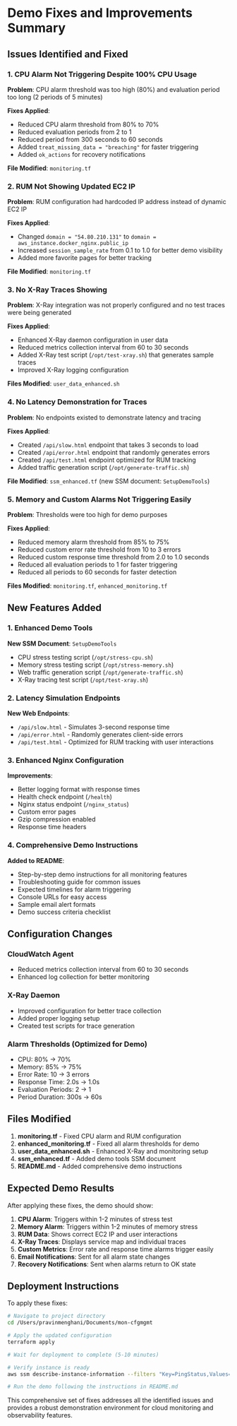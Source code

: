 # Demo Fixes and Improvements Summary

## Issues Identified and Fixed

### 1. CPU Alarm Not Triggering Despite 100% CPU Usage

**Problem**: CPU alarm threshold was too high (80%) and evaluation period too long (2 periods of 5 minutes)

**Fixes Applied**:
- Reduced CPU alarm threshold from 80% to 70%
- Reduced evaluation periods from 2 to 1
- Reduced period from 300 seconds to 60 seconds
- Added `treat_missing_data = "breaching"` for faster triggering
- Added `ok_actions` for recovery notifications

**File Modified**: `monitoring.tf`

### 2. RUM Not Showing Updated EC2 IP

**Problem**: RUM configuration had hardcoded IP address instead of dynamic EC2 IP

**Fixes Applied**:
- Changed `domain = "54.80.210.131"` to `domain = aws_instance.docker_nginx.public_ip`
- Increased `session_sample_rate` from 0.1 to 1.0 for better demo visibility
- Added more favorite pages for better tracking

**File Modified**: `monitoring.tf`

### 3. No X-Ray Traces Showing

**Problem**: X-Ray integration was not properly configured and no test traces were being generated

**Fixes Applied**:
- Enhanced X-Ray daemon configuration in user data
- Reduced metrics collection interval from 60 to 30 seconds
- Added X-Ray test script (`/opt/test-xray.sh`) that generates sample traces
- Improved X-Ray logging configuration

**Files Modified**: `user_data_enhanced.sh`

### 4. No Latency Demonstration for Traces

**Problem**: No endpoints existed to demonstrate latency and tracing

**Fixes Applied**:
- Created `/api/slow.html` endpoint that takes 3 seconds to load
- Created `/api/error.html` endpoint that randomly generates errors
- Created `/api/test.html` endpoint optimized for RUM tracking
- Added traffic generation script (`/opt/generate-traffic.sh`)

**File Modified**: `ssm_enhanced.tf` (new SSM document: `SetupDemoTools`)

### 5. Memory and Custom Alarms Not Triggering Easily

**Problem**: Thresholds were too high for demo purposes

**Fixes Applied**:
- Reduced memory alarm threshold from 85% to 75%
- Reduced custom error rate threshold from 10 to 3 errors
- Reduced custom response time threshold from 2.0 to 1.0 seconds
- Reduced all evaluation periods to 1 for faster triggering
- Reduced all periods to 60 seconds for faster detection

**Files Modified**: `monitoring.tf`, `enhanced_monitoring.tf`

## New Features Added

### 1. Enhanced Demo Tools

**New SSM Document**: `SetupDemoTools`
- CPU stress testing script (`/opt/stress-cpu.sh`)
- Memory stress testing script (`/opt/stress-memory.sh`)
- Web traffic generation script (`/opt/generate-traffic.sh`)
- X-Ray tracing test script (`/opt/test-xray.sh`)

### 2. Latency Simulation Endpoints

**New Web Endpoints**:
- `/api/slow.html` - Simulates 3-second response time
- `/api/error.html` - Randomly generates client-side errors
- `/api/test.html` - Optimized for RUM tracking with user interactions

### 3. Enhanced Nginx Configuration

**Improvements**:
- Better logging format with response times
- Health check endpoint (`/health`)
- Nginx status endpoint (`/nginx_status`)
- Custom error pages
- Gzip compression enabled
- Response time headers

### 4. Comprehensive Demo Instructions

**Added to README**:
- Step-by-step demo instructions for all monitoring features
- Troubleshooting guide for common issues
- Expected timelines for alarm triggering
- Console URLs for easy access
- Sample email alert formats
- Demo success criteria checklist

## Configuration Changes

### CloudWatch Agent
- Reduced metrics collection interval from 60 to 30 seconds
- Enhanced log collection for better monitoring

### X-Ray Daemon
- Improved configuration for better trace collection
- Added proper logging setup
- Created test scripts for trace generation

### Alarm Thresholds (Optimized for Demo)
- CPU: 80% → 70%
- Memory: 85% → 75%
- Error Rate: 10 → 3 errors
- Response Time: 2.0s → 1.0s
- Evaluation Periods: 2 → 1
- Period Duration: 300s → 60s

## Files Modified

1. **monitoring.tf** - Fixed CPU alarm and RUM configuration
2. **enhanced_monitoring.tf** - Fixed all alarm thresholds for demo
3. **user_data_enhanced.sh** - Enhanced X-Ray and monitoring setup
4. **ssm_enhanced.tf** - Added demo tools SSM document
5. **README.md** - Added comprehensive demo instructions

## Expected Demo Results

After applying these fixes, the demo should show:

1. **CPU Alarm**: Triggers within 1-2 minutes of stress test
2. **Memory Alarm**: Triggers within 1-2 minutes of memory stress
3. **RUM Data**: Shows correct EC2 IP and user interactions
4. **X-Ray Traces**: Displays service map and individual traces
5. **Custom Metrics**: Error rate and response time alarms trigger easily
6. **Email Notifications**: Sent for all alarm state changes
7. **Recovery Notifications**: Sent when alarms return to OK state

## Deployment Instructions

To apply these fixes:

```bash
# Navigate to project directory
cd /Users/pravinmenghani/Documents/mon-cfgmgmt

# Apply the updated configuration
terraform apply

# Wait for deployment to complete (5-10 minutes)

# Verify instance is ready
aws ssm describe-instance-information --filters "Key=PingStatus,Values=Online"

# Run the demo following the instructions in README.md
```

This comprehensive set of fixes addresses all the identified issues and provides a robust demonstration environment for cloud monitoring and observability features.
